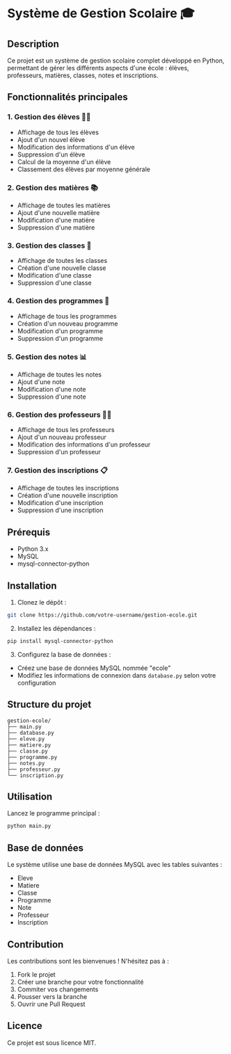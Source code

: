 # Système de Gestion Scolaire 🎓

## Description
Ce projet est un système de gestion scolaire complet développé en Python, permettant de gérer les différents aspects d'une école : élèves, professeurs, matières, classes, notes et inscriptions.

## Fonctionnalités principales

### 1. Gestion des élèves 👨‍🎓
- Affichage de tous les élèves
- Ajout d'un nouvel élève
- Modification des informations d'un élève
- Suppression d'un élève
- Calcul de la moyenne d'un élève
- Classement des élèves par moyenne générale

### 2. Gestion des matières 📚
- Affichage de toutes les matières
- Ajout d'une nouvelle matière
- Modification d'une matière
- Suppression d'une matière

### 3. Gestion des classes 🏫
- Affichage de toutes les classes
- Création d'une nouvelle classe
- Modification d'une classe
- Suppression d'une classe

### 4. Gestion des programmes 📝
- Affichage de tous les programmes
- Création d'un nouveau programme
- Modification d'un programme
- Suppression d'un programme

### 5. Gestion des notes 📊
- Affichage de toutes les notes
- Ajout d'une note
- Modification d'une note
- Suppression d'une note

### 6. Gestion des professeurs 👨‍🏫
- Affichage de tous les professeurs
- Ajout d'un nouveau professeur
- Modification des informations d'un professeur
- Suppression d'un professeur

### 7. Gestion des inscriptions 📋
- Affichage de toutes les inscriptions
- Création d'une nouvelle inscription
- Modification d'une inscription
- Suppression d'une inscription

## Prérequis
- Python 3.x
- MySQL
- mysql-connector-python

## Installation

1. Clonez le dépôt :
```bash
git clone https://github.com/votre-username/gestion-ecole.git
```

2. Installez les dépendances :
```bash
pip install mysql-connector-python
```

3. Configurez la base de données :
- Créez une base de données MySQL nommée "ecole"
- Modifiez les informations de connexion dans `database.py` selon votre configuration

## Structure du projet
```
gestion-ecole/
├── main.py
├── database.py
├── eleve.py
├── matiere.py
├── classe.py
├── programme.py
├── notes.py
├── professeur.py
└── inscription.py
```

## Utilisation
Lancez le programme principal :
```bash
python main.py
```

## Base de données
Le système utilise une base de données MySQL avec les tables suivantes :
- Eleve
- Matiere
- Classe
- Programme
- Note
- Professeur
- Inscription

## Contribution
Les contributions sont les bienvenues ! N'hésitez pas à :
1. Fork le projet
2. Créer une branche pour votre fonctionnalité
3. Commiter vos changements
4. Pousser vers la branche
5. Ouvrir une Pull Request

## Licence
Ce projet est sous licence MIT.

